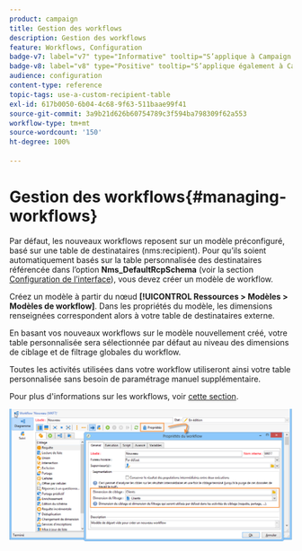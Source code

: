 ```yaml
---
product: campaign
title: Gestion des workflows
description: Gestion des workflows
feature: Workflows, Configuration
badge-v7: label="v7" type="Informative" tooltip="S’applique à Campaign Classic v7"
badge-v8: label="v8" type="Positive" tooltip="S’applique également à Campaign v8"
audience: configuration
content-type: reference
topic-tags: use-a-custom-recipient-table
exl-id: 617b0050-6b04-4c68-9f63-511baae99f41
source-git-commit: 3a9b21d626b60754789c3f594ba798309f62a553
workflow-type: tm+mt
source-wordcount: '150'
ht-degree: 100%

---
```


# Gestion des workflows{#managing-workflows}



Par défaut, les nouveaux workflows reposent sur un modèle préconfiguré, basé sur une table de destinataires (nms:recipient). Pour qu’ils soient automatiquement basés sur la table personnalisée des destinataires référencée dans l’option **Nms_DefaultRcpSchema** (voir la section [Configuration de l’interface](../../configuration/using/configuring-the-interface.md)), vous devez créer un modèle de workflow.

Créez un modèle à partir du nœud **[!UICONTROL Ressources > Modèles > Modèles de workflow]**. Dans les propriétés du modèle, les dimensions renseignées correspondent alors à votre table de destinataires externe.

En basant vos nouveaux workflows sur le modèle nouvellement créé, votre table personnalisée sera sélectionnée par défaut au niveau des dimensions de ciblage et de filtrage globales du workflow.

Toutes les activités utilisées dans votre workflow utiliseront ainsi votre table personnalisée sans besoin de paramétrage manuel supplémentaire.

Pour plus d&#39;informations sur les workflows, voir [cette section](../../workflow/using/about-workflows.md).

![](assets/cfg_external_table_workflow.png)
